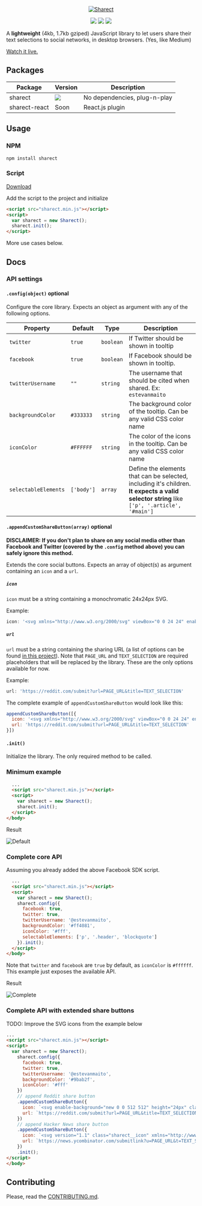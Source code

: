<p align="center">
  <a href="https://estevanmaito.github.io/sharect"><img alt="Sharect" src="./docs/sharect.gif"></a>
</p>

<p align="center">
  <a href="https://www.npmjs.com/package/sharect"><img src="https://img.shields.io/npm/v/sharect.svg?style=flat-square"></a>
  <a href="https://github.com/estevanmaito/sharect/releases/download/v1.1.0/sharect.min.js"><img src="https://img.shields.io/github/downloads/estevanmaito/sharect/total.svg?style=flat-square"></a>
  <a href="https://github.com/estevanmaito/sharect"><img src="https://img.shields.io/npm/l/sharect.svg?style=flat-square"></a>
</p>

A **lightweight** (4kb, 1.7kb gziped) JavaScript library to let users share their text selections to social networks, in desktop browsers. (Yes, like Medium)

[Watch it live.](https://estevanmaito.github.io/sharect)

## Packages

| Package | Version | Description |
|---------|---------|-------------|
|sharect|<a href="https://www.npmjs.com/package/sharect"><img src="https://img.shields.io/npm/v/sharect.svg?style=flat-square"></a>|No dependencies, plug-n-play|
|sharect-react|Soon|React.js plugin|

## Usage

### NPM

```
npm install sharect
```

### Script

[Download](https://github.com/estevanmaito/sharect/releases/download/v1.1.0/sharect.min.js)

Add the script to the project and initialize

```html
<script src="sharect.min.js"></script>
<script>
  var sharect = new Sharect();
  sharect.init();
</script>
```

More use cases below.

## Docs

### API settings

#### `.config(object)` optional

Configure the core library. Expects an object as argument with any of the following options.

Property | Default | Type | Description
-- | -- | -- | --
`twitter` | `true` | `boolean` | If Twitter should be shown in tooltip
`facebook` | `true` | `boolean` | If Facebook should be shown in tooltip.
`twitterUsername` | `""` | `string` | The username that should be cited when shared. Ex: `estevanmaito`
`backgroundColor` | `#333333` | `string` | The background color of the tooltip. Can be any valid CSS color name
`iconColor` | `#FFFFFF` | `string` | The color of the icons in the tooltip. Can be any valid CSS color name
`selectableElements` | `['body']` | `array` | Define the elements that can be selected, including it's children. **It expects a valid selector string** like `['p', '.article', '#main']`

#### `.appendCustomShareButton(array)` optional

**DISCLAIMER: If you don't plan to share on any social media other than Facebook and Twitter (covered by the `.config` method above) you can safely ignore this method.**

Extends the core social buttons. Expects an array of object(s) as argument containing an `icon` and a `url`.

##### `icon`

`icon` must be a string containing a monochromatic 24x24px SVG.

Example: 

```javascript
icon: '<svg xmlns="http://www.w3.org/2000/svg" viewBox="0 0 24 24" enable-background="new 0 0 24 24" width="24" height="24"><path d="M20,2H4C2.9,2,2,2.9,2,4v16c0,1.1,0.9,2,2,2h16c1.1,0,2-0.9,2-2V4C22,2.9,21.1,2,20,2z M18.4,7.4H17c-0.9,0-1,0.3-1,1l0,1.3 h2.1L18,12h-1.9v7h-3.2v-7h-1.2V9.6h1.2V8.1c0-2,0.8-3.1,3.1-3.1h2.4V7.4z"/></svg>'
```

##### `url`

`url` must be a string containing the sharing URL (a list of options can be found [in this project](https://github.com/bradvin/social-share-urls)). Note that `PAGE_URL` and `TEXT_SELECTION` are required placeholders that will be replaced by the library. These are the only options available for now.

Example:

```javascript
url: 'https://reddit.com/submit?url=PAGE_URL&title=TEXT_SELECTION'
```

The complete example of `appendCustomShareButton` would look like this:

```javascript
appendCustomShareButton([{
  icon: '<svg xmlns="http://www.w3.org/2000/svg" viewBox="0 0 24 24" enable-background="new 0 0 24 24" width="24" height="24"><path d="M20,2H4C2.9,2,2,2.9,2,4v16c0,1.1,0.9,2,2,2h16c1.1,0,2-0.9,2-2V4C22,2.9,21.1,2,20,2z M18.4,7.4H17c-0.9,0-1,0.3-1,1l0,1.3 h2.1L18,12h-1.9v7h-3.2v-7h-1.2V9.6h1.2V8.1c0-2,0.8-3.1,3.1-3.1h2.4V7.4z"/></svg>',
  url: 'https://reddit.com/submit?url=PAGE_URL&title=TEXT_SELECTION'
}])
```

#### `.init()`

Initialize the library. The only required method to be called.

### Minimum example

```html
  ...
  <script src="sharect.min.js"></script>
  <script>
    var sharect = new Sharect();
    sharect.init();
  </script>
</body>
```

Result

![Default](./docs/default.png)

### Complete core API

Assuming you already added the above Facebook SDK script.

```html
  ...
  <script src="sharect.min.js"></script>
  <script>
    var sharect = new Sharect();
    sharect.config({
      facebook: true,
      twitter: true,
      twitterUsername: '@estevanmaito',
      backgroundColor: '#ff4081',
      iconColor: '#fff',
      selectableElements: ['p', '.header', 'blockquote']
    }).init();
  </script>
</body>
```

Note that ```twitter``` and `facebook` are ```true``` by default, as ```iconColor``` is ```#ffffff```. This example just exposes the available API.

Result

![Complete](./docs/custom.png)

### Complete API with extended share buttons

TODO: Improve the SVG icons from the example below

```html
...
<script src="sharect.min.js"></script>
<script>
  var sharect = new Sharect();
    sharect.config({
      facebook: true,
      twitter: true,
      twitterUsername: '@estevanmaito',
      backgroundColor: '#9bab2f',
      iconColor: '#fff'
    })
    // append Reddit share button
    .appendCustomShareButton({
      icon: `<svg enable-background="new 0 0 512 512" height="24px" class="sharect__icon" version="1.1" viewBox="0 0 512 512" width="24px" xml:space="preserve" xmlns="http://www.w3.org/2000/svg" xmlns:xlink="http://www.w3.org/1999/xlink"><g><path clip-rule="evenodd" d="M175.958,256.004c17.686,0,32.192,14.503,32.192,32.176   c0,17.672-14.506,31.724-32.192,31.724c-17.693,0-31.747-14.052-31.747-31.724C144.211,270.507,158.265,256.004,175.958,256.004   L175.958,256.004z M336.034,256.004c-17.686,0-31.746,14.503-31.746,32.176c0,17.672,14.061,31.724,31.746,31.724   c17.687,0,32.2-14.052,32.2-31.724C368.234,270.507,353.721,256.004,336.034,256.004L336.034,256.004z" /><path d="M166.428,371.109c-7.249-5.448-8.163-15.408-2.719-22.215c4.992-7.245,15.421-8.15,22.225-2.717   c18.139,14.05,47.159,21.762,70.297,21.762c22.67,0,51.698-7.712,70.29-21.762c6.796-5.434,16.779-4.528,22.216,2.717   c5.438,6.807,4.078,16.767-2.719,22.215c-23.591,18.578-60.321,29.007-89.787,29.007   C226.296,400.116,190.011,389.688,166.428,371.109L166.428,371.109z M401.34,196.187c-35.371-20.389-79.819-33.081-128.799-35.797   l25.857-76.584l69.836,20.389c0,30.818,24.95,55.742,55.775,55.742c30.84,0,56.244-24.924,56.244-55.742   C480.254,72.924,454.85,48,424.01,48c-19.498,0-36.73,10.429-46.698,25.377l-84.804-24.464c-8.171-2.724-16.779,1.811-19.514,9.968   L238.99,160.389c-48.526,2.716-92.967,15.409-128.338,35.797c-11.342-12.231-28.114-19.936-46.714-19.936   C28.567,176.251,0,204.796,0,240.142c0,24.011,13.601,44.869,33.106,55.734c-0.906,5.449-1.359,10.882-1.359,16.315   C31.747,396.025,132.416,464,256.23,464c123.347,0,224.023-67.975,224.023-151.809c0-5.434-0.453-10.866-1.359-16.315   C498.846,285.011,512,264.153,512,240.142c0-35.346-28.575-63.891-63.946-63.891C429.462,176.251,413.136,183.956,401.34,196.187   L401.34,196.187z M256.23,192.105c105.661,0,191.823,53.478,191.823,120.086c0,66.162-86.162,119.633-191.823,119.633   c-106.129,0-192.292-53.471-192.292-119.633C63.938,245.583,150.102,192.105,256.23,192.105L256.23,192.105z M468.911,264.153   c-9.062-18.118-22.67-34.885-40.355-49.389c5.438-4.074,12.233-6.798,19.498-6.798c17.686,0,31.747,14.503,31.747,32.176   C479.801,249.658,475.707,258.268,468.911,264.153L468.911,264.153z M83.444,214.765c-17.686,14.504-31.293,31.271-40.363,49.389   c-6.804-5.886-10.881-14.496-10.881-24.011c0-17.672,14.506-32.176,31.738-32.176C71.649,207.966,78.453,210.69,83.444,214.765   L83.444,214.765z M424.01,128.213c-13.14,0-24.029-10.874-24.029-24.019c0-13.598,10.89-24.019,24.029-24.019   c13.154,0,24.044,10.421,24.044,24.019C448.054,117.34,437.164,128.213,424.01,128.213L424.01,128.213z"/></g></svg>`,
      url: `https://reddit.com/submit?url=PAGE_URL&title=TEXT_SELECTION`
    })
    // append Hacker News share button
    .appendCustomShareButton({
      icon: `<svg version="1.1" class="sharect__icon" xmlns="http://www.w3.org/2000/svg" xmlns:xlink="http://www.w3.org/1999/xlink" x="0px" y="0px" width="24px" height="24px" viewBox="0 0 430.117 430.118" style="enable-background:new 0 0 430.117 430.118;" xml:space="preserve"><g><path d="M0,0v430.118h430.117V0H0z M234.175,248.167v105.485h-38.232V248.167L101.985,62.128h44.265 l68.713,140.07l71.446-140.07h41.499L234.175,248.167z"/></g></svg>`,
      url: `https://news.ycombinator.com/submitlink?u=PAGE_URL&t=TEXT_SELECTION`
    })
    .init();
</script>
</body>
```

## Contributing

Please, read the [CONTRIBUTING.md](CONTRIBUTING.md).